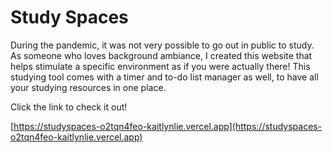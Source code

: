 # Study Spaces

During the pandemic, it was not very possible to go out in public to study. As someone who loves background ambiance, I created this website that helps stimulate a specific environment as if you were actually there! This studying tool comes with a timer and to-do list manager as well, to have all your studying resources in one place.

Click the link to check it out!

[https://studyspaces-o2tqn4feo-kaitlynlie.vercel.app](https://studyspaces-o2tqn4feo-kaitlynlie.vercel.app)
